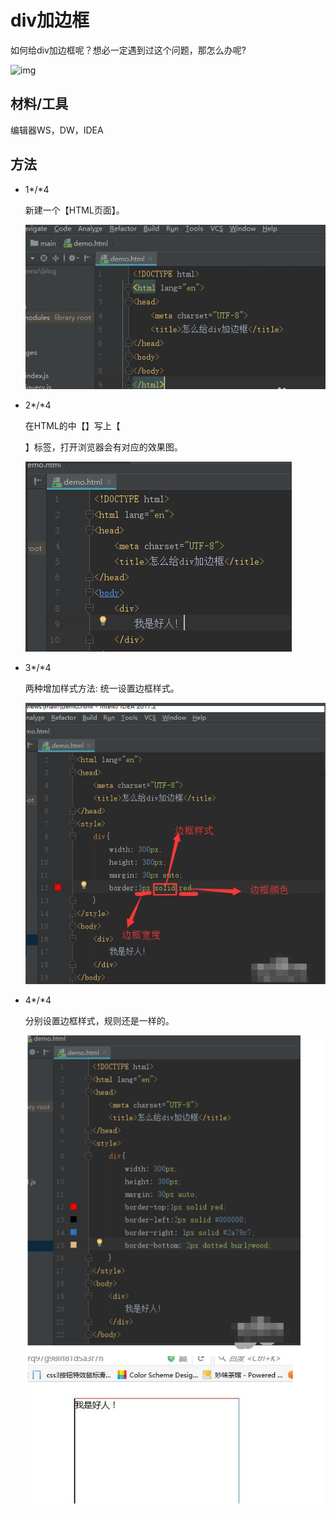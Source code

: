 # div加边框

如何给div加边框呢？想必一定遇到过这个问题，那怎么办呢?

![img](https://so1.360tres.com/t01155ca313cf466c7a.png)

## 材料/工具

编辑器WS，DW，IDEA

## 方法

- 1*/*4

  新建一个【HTML页面】。

  ![img](images/3.png)

- 2*/*4

  在HTML的中【<body>】写上【<div>】标签，打开浏览器会有对应的效果图。

  ![img](images/4.png)

- 3*/*4

  两种增加样式方法:
  统一设置边框样式。

  ![img](images/5.png)

- 4*/*4

  分别设置边框样式，规则还是一样的。

  ![img](images/6.png)